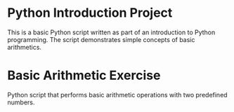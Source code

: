 # Python Introduction Project

This is a basic Python script written as part of an introduction to Python 
programming. The script demonstrates simple concepts of basic arithmetics.

# Basic Arithmetic Exercise

Python script that performs basic arithmetic operations with two predefined 
numbers. 
